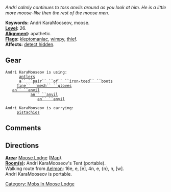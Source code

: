 *Andri calmly continues to toss anvils around as you look at him. He is
a little more moose-like then the rest of the moose men.*

**Keywords:** Andri KaraMooseov, moose.  
**[Level](Level.md "wikilink"):** 26.  
**[Alignment](Alignment.md "wikilink"):** apathetic.  
**[Flags](:Category:_Mob_Types.md "wikilink"):**
[kleptomaniac](Thieving_Mobs.md "wikilink"),
[wimpy](Wimpy_Mobs.md "wikilink"),
[thief](Thieving_Mobs.md "wikilink").  
**Affects:** [detect hidden](Detect_Hidden.md "wikilink").  

## Gear

`Andri KaraMooseov is using:`  
<worn on head>`      `[`antlers`](Antlers.md "wikilink")  
<worn on feet>`      `[`a`` ``pair`` ``of`` ``iron-toed`` ``boots`](Pair_Of_Iron-Toed_Boots.md "wikilink")  
<worn on hands>`     `[`fine`` ``mesh`` ``gloves`](Fine_Mesh_Gloves.md "wikilink")  
<held in offhand>`   `[`an`` ``anvil`](Anvil.md "wikilink")  
<wielded>`           `[`an`` ``anvil`](Anvil.md "wikilink")  
<held>`              `[`an`` ``anvil`](Anvil.md "wikilink")

`Andri KaraMooseov is carrying:`  
`     `[`pistachios`](Pistachios_(Poison).md "wikilink")

## Comments

## Directions

**[Area](:Category:_Areas.md "wikilink"):** [Moose
Lodge](:Category:_Moose_Lodge.md "wikilink")
([Map](Moose_Lodge_Map.md "wikilink")).  
**[Room(s)](:Category:_Rooms.md "wikilink"):** Andri KaraMooseov's Tent
(portable).  
Walking route from [Aelmon](Aelmon.md "wikilink"): 16e, e, \[e\], 4n, e,
{n}, n, \[w\].  
Andri KaraMooseov is portable.  

[Category: Mobs In Moose
Lodge](Category:_Mobs_In_Moose_Lodge "wikilink")
